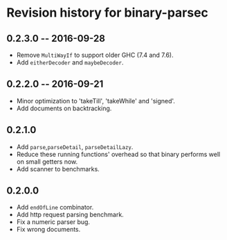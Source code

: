 # Revision history for binary-parsec

## 0.2.3.0  -- 2016-09-28

* Remove `MultiWayIf` to support older GHC (7.4 and 7.6).
* Add `eitherDecoder` and `maybeDecoder`.


## 0.2.2.0  -- 2016-09-21

* Minor optimization to 'takeTill', 'takeWhile' and 'signed'.
* Add documents on backtracking.

## 0.2.1.0

* Add `parse`,`parseDetail`, `parseDetailLazy`.
* Reduce these running functions' overhead so that binary performs well on small getters now.
* Add scanner to benchmarks.

## 0.2.0.0

* Add `endOfLine` combinator.
* Add http request parsing benchmark.
* Fix a numeric parser bug.
* Fix wrong documents.
